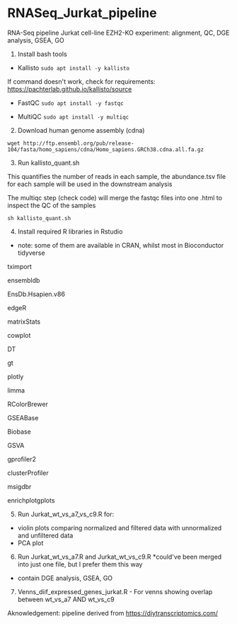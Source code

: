 # RNASeq_Jurkat_pipeline
RNA-Seq pipeline Jurkat cell-line EZH2-KO experiment: alignment, QC, DGE analysis, GSEA, GO

1. Install bash tools

- Kallisto 
```sudo apt install -y kallisto```

If command doesn't work, check for requirements: https://pachterlab.github.io/kallisto/source

- FastQC
```sudo apt install -y fastqc```

- MultiQC
```sudo apt install -y multiqc```


2. Download human genome assembly (cdna)
```
wget http://ftp.ensembl.org/pub/release-104/fasta/homo_sapiens/cdna/Homo_sapiens.GRCh38.cdna.all.fa.gz
```
3. Run kallisto_quant.sh 

This quantifies the number of reads in each sample, the abundance.tsv file for each sample will be used in the downstream analysis

The multiqc step (check code) will merge the fastqc files into one .html to inspect the QC of the samples
```
sh kallisto_quant.sh
```
4. Install required R libraries in Rstudio
- note: some of them are available in CRAN, whilst most in Bioconductor
tidyverse

tximport

ensembldb 

EnsDb.Hsapien.v86

edgeR

matrixStats

cowplot

DT

gt

plotly

limma

RColorBrewer

GSEABase 

Biobase 

GSVA 

gprofiler2 

clusterProfiler 

msigdbr 

enrichplotgplots


5. Run Jurkat_wt_vs_a7_vs_c9.R for:
- violin plots comparing normalized and filtered data with unnormalized and unfiltered data
- PCA plot

6. Run Jurkat_wt_vs_a7.R and Jurkat_wt_vs_c9.R *could've been merged into just one file, but I prefer them this way
- contain DGE analysis, GSEA, GO

7. Venns_diif_expressed_genes_jurkat.R - For venns showing overlap between wt_vs_a7 AND wt_vs_c9

Aknowledgement: pipeline derived from https://diytranscriptomics.com/
